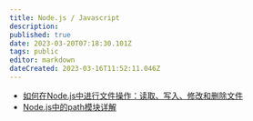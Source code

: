 ```yaml
---
title: Node.js / Javascript
description: 
published: true
date: 2023-03-20T07:18:30.101Z
tags: public
editor: markdown
dateCreated: 2023-03-16T11:52:11.046Z
---
```


- [如何在Node.js中进行文件操作：读取、写入、修改和删除文件](/开发技术/Nodejs/fs模块-文件增删改查)
- [Node.js中的path模块详解](/开发技术/Nodejs/path模块-基本路径操作)